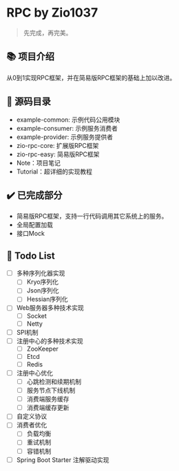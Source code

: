 # RPC by Zio1037

>   先完成，再完美。  

  



## :books: 项目介绍

从0到1实现RPC框架，并在简易版RPC框架的基础上加以改进。  

  



## :speech_balloon: 源码目录

- example-common: 示例代码公用模块
- example-consumer: 示例服务消费者
- example-provider: 示例服务提供者
- zio-rpc-core: 扩展版RPC框架
- zio-rpc-easy: 简易版RPC框架
- Note：项目笔记
- Tutorial：超详细的实现教程  

  



## :heavy_check_mark: 已完成部分

-   简易版RPC框架，支持一行代码调用其它系统上的服务。
-   全局配置加载
-   接口Mock

  



## :pencil: Todo List

-   [ ] 多种序列化器实现
    -   [ ] Kryo序列化
    -   [ ] Json序列化
    -   [ ] Hessian序列化
-   [ ] Web服务器多种技术实现
    -   [ ] Socket
    -   [ ] Netty
-   [ ] SPI机制
-   [ ] 注册中心的多种技术实现
    -   [ ] ZooKeeper
    -   [ ] Etcd
    -   [ ] Redis
-   [ ] 注册中心优化
    -   [ ] 心跳检测和续期机制
    -   [ ] 服务节点下线机制
    -   [ ] 消费端服务缓存
    -   [ ] 消费端缓存更新
-   [ ] 自定义协议
-   [ ] 消费者优化
    -   [ ] 负载均衡
    -   [ ] 重试机制
    -   [ ] 容错机制
-   [ ] Spring Boot Starter 注解驱动实现  